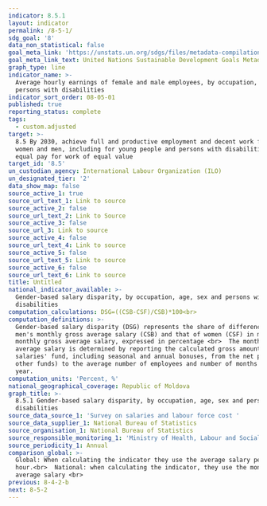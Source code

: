 ```yaml
---
indicator: 8.5.1
layout: indicator
permalink: /8-5-1/
sdg_goal: '8'
data_non_statistical: false
goal_meta_link: 'https://unstats.un.org/sdgs/files/metadata-compilation/Metadata-Goal-8.pdf'
goal_meta_link_text: United Nations Sustainable Development Goals Metadata (PDF 317 KB)
graph_type: line
indicator_name: >-
  Average hourly earnings of female and male employees, by occupation, age and
  persons with disabilities
indicator_sort_order: 08-05-01
published: true
reporting_status: complete
tags:
  - custom.adjusted
target: >-
  8.5 By 2030, achieve full and productive employment and decent work for all
  women and men, including for young people and persons with disabilities, and
  equal pay for work of equal value
target_id: '8.5'
un_custodian_agency: International Labour Organization (ILO)
un_designated_tier: '2'
data_show_map: false
source_active_1: true
source_url_text_1: Link to source
source_active_2: false
source_url_text_2: Link to Source
source_active_3: false
source_url_3: Link to source
source_active_4: false
source_url_text_4: Link to source
source_active_5: false
source_url_text_5: Link to source
source_active_6: false
source_url_text_6: Link to source
title: Untitled
national_indicator_available: >-
  Gender-based salary disparity, by occupation, age, sex and persons with
  disabilities
computation_calculations: DSG=((CSB-CSF)/CSB)*100<br>
computation_definitions: >-
  Gender-based salary disparity (DSG) represents the share of difference between
  men's monthly gross average salary (CSB) and that of women (CSF) in men's
  monthly gross average salary, expressed in percentage <br>  The monthly gross
  average salary is determined by reporting the calculated gross amounts (from
  salaries' fund, including seasonal and annual bonuses, from the net profit and
  other funds) to the average number of employees and number of months in the
  year.
computation_units: 'Percent, %'
national_geographical_coverage: Republic of Moldova
graph_title: >-
  8.5.1 Gender-based salary disparity, by occupation, age, sex and persons with
  disabilities 
source_data_source_1: 'Survey on salaries and labour force cost '
source_data_supplier_1: National Bureau of Statistics
source_organisation_1: National Bureau of Statistics
source_responsible_monitoring_1: 'Ministry of Health, Labour and Social Protection'
source_periodicity_1: Annual
comparison_global: >-
  Global: When calculating the indicator they use the average salary per
  hour.<br>  National: when calculating the indicator, they use the monthly
  average salary <br>
previous: 8-4-2-b
next: 8-5-2
---
```

